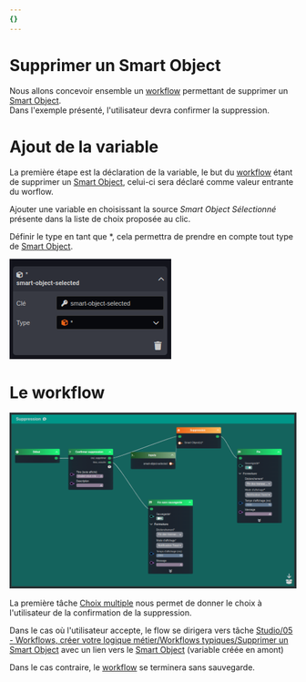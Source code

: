 ```yaml
---
{}
---
```

   
# Supprimer un Smart Object   
   
Nous allons concevoir ensemble un [workflow](../../_glossaire/Glossaire.md) permettant de supprimer un [Smart Object](../../_glossaire/Glossaire.md).   
Dans l'exemple présenté, l'utilisateur devra confirmer la suppression.   
   
# Ajout de la variable   
   
La première étape est la déclaration de la variable, le but du [workflow](../../_glossaire/Glossaire.md) étant de supprimer un [Smart Object](../../_glossaire/Glossaire.md), celui-ci sera déclaré comme valeur entrante du worflow.   
   
Ajouter une variable en choisissant la source _Smart Object Sélectionné_ présente dans la liste de choix proposée au clic.   
   
Définir le type en tant que \*, cela permettra de prendre en compte tout type de [Smart Object](../../_glossaire/Glossaire.md).    
   
![](../../_assets/images/workflows/variable-etoile.png)   
   
# Le workflow   
   
![](../../_assets/images/workflows/workflow-supprimer-smart-object.png)   
   
La première tâche [Choix multiple](../../R%C3%A9f%C3%A9rences%20des%20noeuds/Choix%20multiple.md) nous permet de donner le choix à l'utilisateur de la confirmation de la suppression.   
   
Dans le cas où l'utilisateur accepte, le flow se dirigera vers tâche [Studio/05 - Workflows, créer votre logique métier/Workflows typiques/Supprimer un Smart Object](/not_created.md) avec un lien vers le [Smart Object](../../_glossaire/Glossaire.md) (variable créée en amont)   
   
Dans le cas contraire, le [workflow](../../_glossaire/Glossaire.md) se terminera sans sauvegarde.